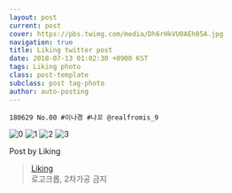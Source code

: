 ```yaml
---
layout: post
current: post
cover: https://pbs.twimg.com/media/Dh6rHkVU0AEh05A.jpg
navigation: true
title: Liking twitter post
date: 2018-07-13 01:02:30 +0900 KST
tags: Liking photo
class: post-template
subclass: post tag-photo
author: auto-posting
---
```


```  
180629 No.00 #이나경 #나꼬 @realfromis_9  

```

![0](https://pbs.twimg.com/media/Dh6qhaXVQAAJWZJ.jpg)
![1](https://pbs.twimg.com/media/Dh6rGKyVQAALqLg.jpg)
![2](https://pbs.twimg.com/media/Dh6rG7QUYAAiMTH.jpg)
![3](https://pbs.twimg.com/media/Dh6rHkVU0AEh05A.jpg)


Post by Liking

> [Liking](https://twitter.com/liking61)  
  로고크롭, 2차가공 금지
